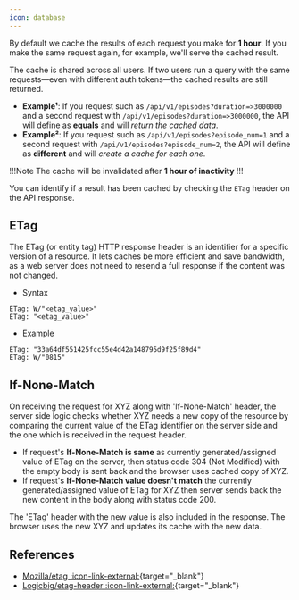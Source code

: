 ```yaml
---
icon: database
---
```


By default we cache the results of each request you make for **1 hour**. If you make the same request again, for example, we'll serve the cached result.

The cache is shared across all users. If two users run a query with the same requests—even with different auth tokens—the cached results are still returned.

- **Example¹**: If you request such as `/api/v1/episodes?duration=>3000000` and a second request with `/api/v1/episodes?duration=>3000000`, the API will define as **equals** and will _return the cached data_.
- **Example²**: If you request such as `/api/v1/episodes?episode_num=1` and a second request with `/api/v1/episodes?episode_num=2`, the API will define as **different** and will _create a cache for each one_.

!!!Note
The cache will be invalidated after **1 hour of inactivity**
!!!

You can identify if a result has been cached by checking the `ETag` header on the API response.

## ETag

The ETag (or entity tag) HTTP response header is an identifier for a specific version of a resource. It lets caches be more efficient and save bandwidth, as a web server does not need to resend a full response if the content was not changed.

- Syntax

```
ETag: W/"<etag_value>"
ETag: "<etag_value>"
```

- Example

```
ETag: "33a64df551425fcc55e4d42a148795d9f25f89d4"
ETag: W/"0815"
```

## If-None-Match

On receiving the request for XYZ along with 'If-None-Match' header, the server side logic checks whether XYZ needs a new copy of the resource by comparing the current value of the ETag identifier on the server side and the one which is received in the request header.

- If request's **If-None-Match is same** as currently generated/assigned value of ETag on the server, then status code 304 (Not Modified) with the empty body is sent back and the browser uses cached copy of XYZ.
- If request's **If-None-Match value doesn't match** the currently generated/assigned value of ETag for XYZ then server sends back the new content in the body along with status code 200.

The 'ETag' header with the new value is also included in the response. The browser uses the new XYZ and updates its cache with the new data.

## References

- [Mozilla/etag :icon-link-external:](https://developer.mozilla.org/en-US/docs/Web/HTTP/Headers/ETag){target="\_blank"}
- [Logicbig/etag-header :icon-link-external:](https://www.logicbig.com/quick-info/web/etag-header.html){target="\_blank"}
